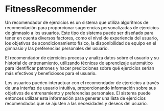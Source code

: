 # FitnessRecommender

Un recomendador de ejercicios es un sistema que utiliza algoritmos de recomendación para proporcionar sugerencias personalizadas de ejercicios de gimnasio a los usuarios. Este tipo de sistema puede ser diseñado para tener en cuenta diversos factores, como el nivel de experiencia del usuario, los objetivos de acondicionamiento físico, la disponibilidad de equipo en el gimnasio y las preferencias personales del usuario.

El recomendador de ejercicios procesa y analiza datos sobre el usuario y su historial de entrenamiento, utilizando técnicas de aprendizaje automático para identificar patrones y hacer predicciones sobre qué ejercicios serían más efectivos y beneficiosos para el usuario.

Los usuarios pueden interactuar con el recomendador de ejercicios a través de una interfaz de usuario intuitiva, proporcionando información sobre sus objetivos de entrenamiento y preferencias personales. El sistema puede entonces utilizar esta información para generar una lista de ejercicios recomendados que se ajusten a las necesidades y deseos del usuario.
